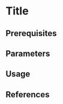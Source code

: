 # Title <!-- It must be the pack’s name -->

<!-- A brief overview of the application or service the pack provides. -->

## Prerequisites

<!-- List the required software version or hardware the user is required to have installed and available in order to integrate the pack. -->

## Parameters

<!-- If applicable, list and describe only the most commonly used parameters, especially if there are 10 or more that might apply. 

You can use a table to list parameters with a **Parameter** and a **Description** column. Additionally, include a **Type** column to specify the parameter's type and a **Default Value** column for the parameter's default values. Last, you can include a **Required** column to indicate that the user must provide a value for it.

| **Parameter** | **Description** | **Type** | **Default Value** | **Required** |
|---|---|---|---|---|
| Parameter 1   | Description for Parameter 1 | String | “always” | Yes |
| Parameter 2   | Description for Parameter 2 | Int | 10 | No |

-->

## Usage

<!-- Provide instructions for the user to add the pack and configure essential settings. If there are any specific configurations users should be aware of, explain them in detail and use examples if possible. In summary, the usage section should provide a practical demonstration of how to use the pack. This could involve specifying parameters, creating extra layers, or interacting with other components or services, such as the use cases described below.

- How to handle dependencies.
    Example - when using the [Prometheus](https://docs.spectrocloud.com/integrations/prometheus-operator/) pack, Grafana can be utilized to visualize the metrics scrapped by Prometheus.
- How to acquire credentials.
    Example - when deploying the [Vault](https://docs.spectrocloud.com/integrations/vault/) pack, you need to get the root token.
- How to connect to an exposed UI or dashboard.
    Example - when using the [Kubernetes Dashboard](https://docs.spectrocloud.com/integrations/kubernetes-dashboard/) pack, use the port-forward command to expose and access the dashboard at a specific port from your localhost.
- How to add and integrate an extra layer.
    Example - when using the [ngrok](https://docs.spectrocloud.com/integrations/ngrok) pack, you need to create an ingress service definition for your application, which requires a new manifest layer.

> [!CAUTION]
> Call-out notes must follow the GitHub Flavored Markdown syntax. -->

## References

<!-- List one or more sources users can reference to learn more about the pack. References can comprise the official application or service documentation, a dedicated tutorial, the Helm Chart documentation, and more. 
References must be in a bullet list that adheres to the standard MarkDown link format.
- [link_label](https://link) -->

